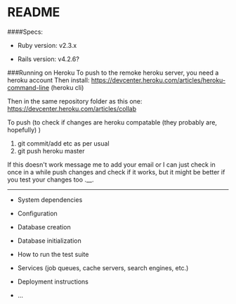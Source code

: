 # README

####Specs:

* Ruby version: v2.3.x

* Rails version: v4.2.6?

###Running on Heroku
To push to the remoke heroku server, you need a heroku account
Then install: https://devcenter.heroku.com/articles/heroku-command-line (heroku cli)

Then in the same repository folder as this one: https://devcenter.heroku.com/articles/collab

To push (to check if changes are heroku compatable (they probably are, hopefully) )
  1. git commit/add etc as per usual
  2. git push heroku master

If this doesn't work message me to add your email or I can just check in once in a while push changes and check if it works,
but it might be better if you test your changes too .__.

------------------------
* System dependencies

* Configuration

* Database creation

* Database initialization

* How to run the test suite

* Services (job queues, cache servers, search engines, etc.)

* Deployment instructions

* ...
